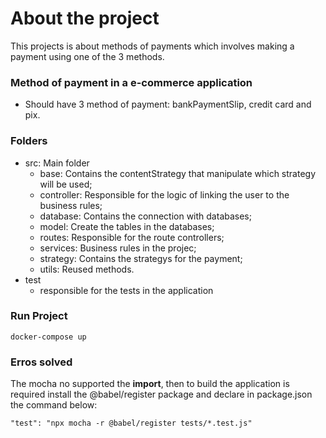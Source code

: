 # About the project

This projects is about methods of payments which involves making a payment using one of the 3 methods.

### Method of payment in a e-commerce application

- Should have 3 method of payment: bankPaymentSlip, credit card and pix.

### Folders 

- src: Main folder
  - base: Contains the contentStrategy that manipulate which strategy will be used;
  - controller: Responsible for the logic of linking the user to the business rules;
  - database: Contains the connection with databases;
  - model: Create the tables in the databases;
  - routes: Responsible for the route controllers;
  - services: Business rules in the projec;
  - strategy: Contains the strategys for the payment;
  - utils: Reused methods.
- test
  - responsible for the tests in the application

### Run Project

```
docker-compose up
```

### Erros solved

The mocha no supported the **import**, then to build the application is required install the @babel/register package and declare in package.json the command below:

```
"test": "npx mocha -r @babel/register tests/*.test.js"
```